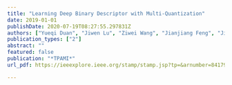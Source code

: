 ```yaml
---
title: "Learning Deep Binary Descriptor with Multi-Quantization"
date: 2019-01-01
publishDate: 2020-07-19T08:27:55.297831Z
authors: ["Yueqi Duan", "Jiwen Lu", "Ziwei Wang", "Jianjiang Feng", "Jie Zhou"]
publication_types: ["2"]
abstract: ""
featured: false
publication: "*TPAMI*"
url_pdf: https://ieeexplore.ieee.org/stamp/stamp.jsp?tp=&arnumber=8417979

---
```


